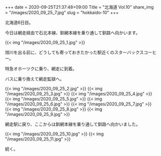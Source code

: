 +++
date  = 2020-09-25T21:37:48+09:00
Title = "北海道 Vol.10"
share_img = "/images/2020_09_25_7.jpg"
slug = "hokkaido-10"
+++

北海道6日目。

今日は網走経由で石北本線、釧網本線を乗り通して釧路へ向かいます。

{{< img "/images/2020_09_25_1.jpg" >}}
<p class="caption">旭川を出る前に、どうしても寄っておきたかった駅近くのスターバックスコーヒー。</p>

特急オホーツクに乗り、網走に到着。

バスに乗り換えて網走監獄へ。

{{< img "/images/2020_09_25_2.jpg" >}}
{{< img "/images/2020_09_25_3.jpg" >}}
{{< img "/images/2020_09_25_4.jpg" >}}
{{< img "/images/2020_09_25_5.jpg" >}}
{{< img "/images/2020_09_25_6.jpg" >}}
{{< img "/images/2020_09_25_7.jpg" >}}
{{< img "/images/2020_09_25_8.jpg" >}}
{{< img "/images/2020_09_25_9.jpg" >}}

網走駅に戻り、ここからは釧網本線を乗り通して釧路へ向かいました。

{{< img "/images/2020_09_25_10.jpg" >}}
{{< img "/images/2020_09_25_11.jpg" >}}

続く。